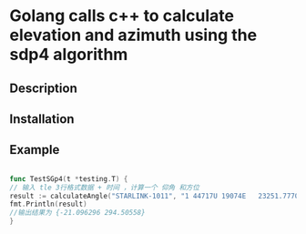 # Golang calls c++ to calculate elevation and azimuth using the sdp4 algorithm

## Description

## Installation



## Example

```go

func TestSGp4(t *testing.T) {
// 输入 tle 3行格式数据 + 时间 ，计算一个 仰角 和方位
result := calculateAngle("STARLINK-1011", "1 44717U 19074E   23251.77703217  .00022635  00000+0  15319-2 0  9999", "2 44717  53.0543 344.8465 0001241  87.7302 272.3829 15.06440356211049", 2023, 9, 13, 21, 27, 23, 30.6, 104.03, 0.5)
fmt.Println(result)
//输出结果为 {-21.096296 294.50558}
}

```